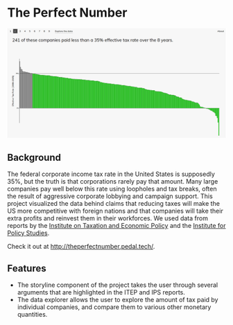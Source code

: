 # The Perfect Number
![Screenshot](readme_images/tpn.png)

## Background
The federal corporate income tax rate in the United States is supposedly 35%, but the truth is that corporations rarely pay that amount. Many large companies pay well below this rate using loopholes and tax breaks, often the result of aggressive corporate lobbying and campaign support. This project visualized the data behind claims that reducing taxes will make the US more competitive with foreign nations and that companies will take their extra profits and reinvest them in their workforces. We used data from reports by the [Institute on Taxation and Economic Policy](https://itep.org/wp-content/uploads/35percentfullreport.pdf) and the [Institute for Policy Studies](https://ips-dc.org/wp-content/uploads/2017/08/EE17-final-embargoed-for-August-30.pdf).

Check it out at http://theperfectnumber.pedal.tech/.

## Features

- The storyline component of the project takes the user through several arguments that are highlighted in the ITEP and IPS reports.
- The data explorer allows the user to explore the amount of tax paid by individual companies, and compare them to various other monetary quantities.
